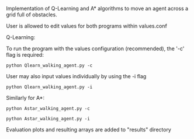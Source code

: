 Implementation of Q-Learning and A\* algorithms to move an agent across a grid full of obstacles. 

User is allowed to edit values for both programs within values.conf

Q-Learning:

To run the program with the values configuration (recommended), the '-c' flag is required:
``` 
python Qlearn_walking_agent.py -c
```

User may also input values individually by using the -i flag
```
python Qlearn_walking_agent.py -i
```

Similarly for A*:
``` 
python Astar_walking_agent.py -c
```

```
python Astar_walking_agent.py -i
```


Evaluation plots and resulting arrays are added to "results" directory





